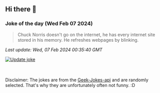 ## Hi there 👋

### Joke of the day (Wed Feb 07 2024)
<!-- joke -->
>Chuck Norris doesn't go on the internet, he has every internet site stored in his memory. He refreshes webpages by blinking.
<!-- /joke -->

*Last update: Wed, 07 Feb 2024 00:35:40 GMT*

[![Update joke](https://github.com/nclskfm/nclskfm/actions/workflows/joke.yml/badge.svg)](https://github.com/nclskfm/nclskfm/actions/workflows/joke.yml)

<br><br>
Disclaimer: The jokes are from the [Geek-Jokes-api](https://github.com/sameerkumar18/geek-joke-api) and are randomly selected. That's why they are unfortunately often not funny. :D
